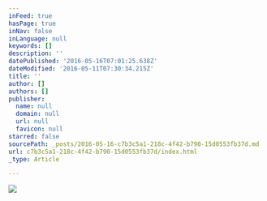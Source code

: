 ```yaml
---
inFeed: true
hasPage: true
inNav: false
inLanguage: null
keywords: []
description: ''
datePublished: '2016-05-16T07:01:25.638Z'
dateModified: '2016-05-11T07:30:34.215Z'
title: ''
author: []
authors: []
publisher:
  name: null
  domain: null
  url: null
  favicon: null
starred: false
sourcePath: _posts/2016-05-16-c7b3c5a1-218c-4f42-b790-15d0553fb37d.md
url: c7b3c5a1-218c-4f42-b790-15d0553fb37d/index.html
_type: Article

---
```

![](https://the-grid-user-content.s3-us-west-2.amazonaws.com/d91e5a43-5b13-4ea5-899c-acfb457d0a61.jpg)